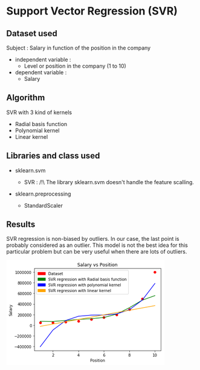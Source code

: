 # Support Vector Regression (SVR) 

## Dataset used 

Subject : Salary in function of the position in the company

- independent variable :
  - Level or position in the company (1 to 10)
- dependent variable :
  - Salary

## Algorithm 

SVR with 3 kind of kernels
- Radial basis function
- Polynomial kernel
- Linear kernel

## Libraries and class used 

- sklearn.svm
  - SVR :  /!\ The library sklearn.svm doesn't handle the feature scalling. 
  
- sklearn.preprocessing
  - StandardScaler

## Results 

SVR regression is non-biased by outliers. In our case, the last point is probably considered as an outlier. 
This model is not the best idea for this particular problem but can be very useful when there are lots of outliers.

![SVR result image](https://github.com/MarineChap/Machine_Learning/blob/master/Regression/Section%207%20-%20Support%20Vector%20Regression%20(SVR)/Comparison_SVR.png)
